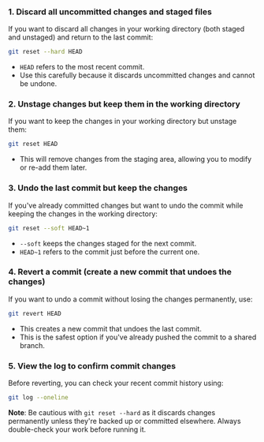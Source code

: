 ### 1. **Discard all uncommitted changes and staged files**

If you want to discard all changes in your working directory (both staged and unstaged) and return to the last commit:

```bash
git reset --hard HEAD
```

- `HEAD` refers to the most recent commit.
- Use this carefully because it discards uncommitted changes and cannot be undone.

### 2. **Unstage changes but keep them in the working directory**

If you want to keep the changes in your working directory but unstage them:

```bash
git reset HEAD
```

- This will remove changes from the staging area, allowing you to modify or re-add them later.

### 3. **Undo the last commit but keep the changes**

If you've already committed changes but want to undo the commit while keeping the changes in the working directory:

```bash
git reset --soft HEAD~1
```

- `--soft` keeps the changes staged for the next commit.
- `HEAD~1` refers to the commit just before the current one.

### 4. **Revert a commit (create a new commit that undoes the changes)**

If you want to undo a commit without losing the changes permanently, use:

```bash
git revert HEAD
```

- This creates a new commit that undoes the last commit.
- This is the safest option if you've already pushed the commit to a shared branch.

### 5. **View the log to confirm commit changes**

Before reverting, you can check your recent commit history using:

```bash
git log --oneline
```


**Note**: Be cautious with `git reset --hard` as it discards changes permanently unless they're backed up or committed elsewhere. Always double-check your work before running it.